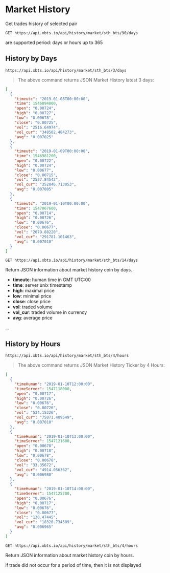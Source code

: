 # Market History

Get trades history of selected pair

`GET https://api.xbts.io/api/history/market/sth_bts/90/days`

are supported period: days or hours up to 365

## History by Days

```shell
https://api.xbts.io/api/history/market/sth_bts/3/days
```

> The above command returns JSON Market History latest 3 days:

```json
[
  {
    "timeutc": "2019-01-08T00:00:00",
    "time": 1546894800,
    "open": "0.00724",
    "high": "0.00727",
    "low": "0.00678",
    "close": "0.00725",
    "vol": "2516.64974",
    "vol_cur": "348502.484273",
    "avg": "0.007025"
  },
  {
    "timeutc": "2019-01-09T00:00:00",
    "time": 1546981200,
    "open": "0.00722",
    "high": "0.00724",
    "low": "0.00677",
    "close": "0.00715",
    "vol": "2527.84542",
    "vol_cur": "352046.713053",
    "avg": "0.007005"
  },
  {
    "timeutc": "2019-01-10T00:00:00",
    "time": 1547067600,
    "open": "0.00714",
    "high": "0.00726",
    "low": "0.00676",
    "close": "0.00677",
    "vol": "2079.88220",
    "vol_cur": "291781.101463",
    "avg": "0.007010"
  }
]
```

`GET https://api.xbts.io/api/history/market/sth_bts/14/days`

Return JSON information about market history coin by days.

- <strong>timeutc</strong>: human time in GMT UTC:00
- <strong>time</strong>: server unix timestamp
- <strong>high</strong>: maximal price
- <strong>low</strong>: minimal price
- <strong>close</strong>: close price
- <strong>vol</strong>: traded volume
- <strong>vol_cur</strong>: traded volume in currency
- <strong>avg</strong>: average price

...

## History by Hours

```shell
https://api.xbts.io/api/history/market/sth_bts/4/hours
```
> The above command returns JSON Market History Ticker by 4 Hours:

```json
[
  {
    "timeHuman": "2019-01-10T12:00:00",
    "timeServer": 1547118000,
    "open": "0.00717",
    "high": "0.00726",
    "low": "0.00676",
    "close": "0.00726",
    "vol": "534.15226",
    "vol_cur": "75071.409549",
    "avg": "0.007010"
  },
  {
    "timeHuman": "2019-01-10T13:00:00",
    "timeServer": 1547121600,
    "open": "0.00678",
    "high": "0.00718",
    "low": "0.00678",
    "close": "0.00678",
    "vol": "33.35672",
    "vol_cur": "4914.056362",
    "avg": "0.006980"
  },
  {
    "timeHuman": "2019-01-10T14:00:00",
    "timeServer": 1547125200,
    "open": "0.00676",
    "high": "0.00717",
    "low": "0.00676",
    "close": "0.00677",
    "vol": "130.47445",
    "vol_cur": "18320.734509",
    "avg": "0.006965"
  }
]
```

`GET https://api.xbts.io/api/history/market/sth_bts/4/hours`

Return JSON information about market history coin by hours.

<aside class="info">
if trade did not occur for a period of time, then it is not displayed
</aside>



